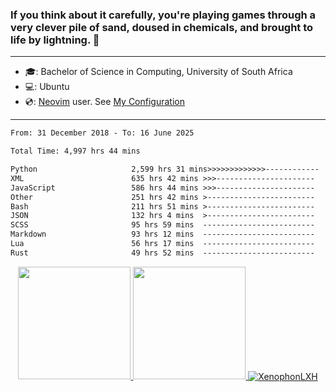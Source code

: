 ### If you think about it carefully, you're playing games through a very clever pile of sand, doused in chemicals, and brought to life by lightning.  👋

-------------------------------------------------------------------------------------------------------

- 🎓: Bachelor of Science in Computing, University of South Africa
- 💻: Ubuntu
- 💿: [Neovim](https://github.com/neovim/neovim) user. See [My Configuration](https://github.com/XenophonLXH/xenovim)

-------------------------------------------------------------------------------------------------------

<!--START_SECTION:waka-->

```txt
From: 31 December 2018 - To: 16 June 2025

Total Time: 4,997 hrs 44 mins

Python                     2,599 hrs 31 mins>>>>>>>>>>>>>------------   52.02 %
XML                        635 hrs 42 mins >>>----------------------   12.72 %
JavaScript                 586 hrs 44 mins >>>----------------------   11.74 %
Other                      251 hrs 42 mins >------------------------   05.04 %
Bash                       211 hrs 51 mins >------------------------   04.24 %
JSON                       132 hrs 4 mins  >------------------------   02.64 %
SCSS                       95 hrs 59 mins  -------------------------   01.92 %
Markdown                   93 hrs 12 mins  -------------------------   01.87 %
Lua                        56 hrs 17 mins  -------------------------   01.13 %
Rust                       49 hrs 52 mins  -------------------------   01.00 %
```

<!--END_SECTION:waka-->


<p align="center">
    <a href="https://github.com/XenophonLXH">
        <img height="180em" src="https://github-readme-stats-eight-theta.vercel.app/api?username=XenophonLXH&show_icons=true&theme=algolia&include_all_commits=true&count_private=true"/>
        <img height="180em" src="https://github-readme-stats-eight-theta.vercel.app/api/top-langs/?username=XenophonLXH&layout=compact&langs_count=8&theme=algolia"/>
        <img align="center" src="https://github-readme-streak-stats.herokuapp.com/?user=XenophonLXH&theme=algolia" alt="XenophonLXH" />
    </a>
</p>
